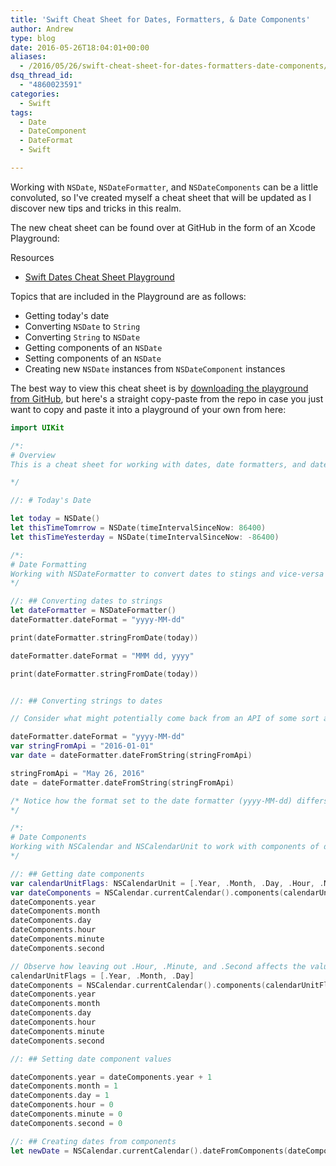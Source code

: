 ```yaml
---
title: 'Swift Cheat Sheet for Dates, Formatters, & Date Components'
author: Andrew
type: blog
date: 2016-05-26T18:04:01+00:00
aliases:
  - /2016/05/26/swift-cheat-sheet-for-dates-formatters-date-components/
dsq_thread_id:
  - "4860023591"
categories:
  - Swift
tags:
  - Date
  - DateComponent
  - DateFormat
  - Swift

---
```

Working with `NSDate`, `NSDateFormatter`, and `NSDateComponents` can be a little convoluted, so I've created myself a cheat sheet that will be updated as I discover new tips and tricks in this realm.

The new cheat sheet can be found over at GitHub in the form of an Xcode Playground:

<div class="resources">
  <div class="resources-header">
    Resources
  </div>
  
  <ul class="resources-content">
    <li>
      <i class="fa fa-github fa-lg"></i> <a href="https://github.com/andrewcbancroft/SwiftDatesCheatSheet" title="Swift Dates Cheat Sheet Playground" target="_blank">Swift Dates Cheat Sheet Playground</a>
    </li>
  </ul>
</div>

Topics that are included in the Playground are as follows:

  * Getting today's date
  * Converting `NSDate` to `String`
  * Converting `String` to `NSDate`
  * Getting components of an `NSDate`
  * Setting components of an `NSDate`
  * Creating new `NSDate` instances from `NSDateComponent` instances

The best way to view this cheat sheet is by <a href="https://github.com/andrewcbancroft/SwiftDatesCheatSheet" target="_blank">downloading the playground from GitHub</a>, but here's a straight copy-paste from the repo in case you just want to copy and paste it into a playground of your own from here:

```swift
import UIKit

/*: 
# Overview
This is a cheat sheet for working with dates, date formatters, and date components.

*/

//: # Today's Date

let today = NSDate()
let thisTimeTomrrow = NSDate(timeIntervalSinceNow: 86400)
let thisTimeYesterday = NSDate(timeIntervalSinceNow: -86400)

/*: 
# Date Formatting
Working with NSDateFormatter to convert dates to stings and vice-versa
*/

//: ## Converting dates to strings
let dateFormatter = NSDateFormatter()
dateFormatter.dateFormat = "yyyy-MM-dd"

print(dateFormatter.stringFromDate(today))

dateFormatter.dateFormat = "MMM dd, yyyy"

print(dateFormatter.stringFromDate(today))


//: ## Converting strings to dates

// Consider what might potentially come back from an API of some sort and set a dateFormatter's dateFormat property appropriately...

dateFormatter.dateFormat = "yyyy-MM-dd"
var stringFromApi = "2016-01-01"
var date = dateFormatter.dateFromString(stringFromApi)

stringFromApi = "May 26, 2016"
date = dateFormatter.dateFromString(stringFromApi)

/* Notice how the format set to the date formatter (yyyy-MM-dd) differs from the format that came back from the API (MMM dd, yyyy), which resulted in `date` being nil.
*/

/*:
# Date Components
Working with NSCalendar and NSCalendarUnit to work with components of dates.
*/

//: ## Getting date components
var calendarUnitFlags: NSCalendarUnit = [.Year, .Month, .Day, .Hour, .Minute, .Second]
var dateComponents = NSCalendar.currentCalendar().components(calendarUnitFlags, fromDate: NSDate())
dateComponents.year
dateComponents.month
dateComponents.day
dateComponents.hour
dateComponents.minute
dateComponents.second

// Observe how leaving out .Hour, .Minute, and .Second affects the values of those components of a date:
calendarUnitFlags = [.Year, .Month, .Day]
dateComponents = NSCalendar.currentCalendar().components(calendarUnitFlags, fromDate: NSDate())
dateComponents.year
dateComponents.month
dateComponents.day
dateComponents.hour
dateComponents.minute
dateComponents.second

//: ## Setting date component values

dateComponents.year = dateComponents.year + 1
dateComponents.month = 1
dateComponents.day = 1
dateComponents.hour = 0
dateComponents.minute = 0
dateComponents.second = 0

//: ## Creating dates from components
let newDate = NSCalendar.currentCalendar().dateFromComponents(dateComponents)


```